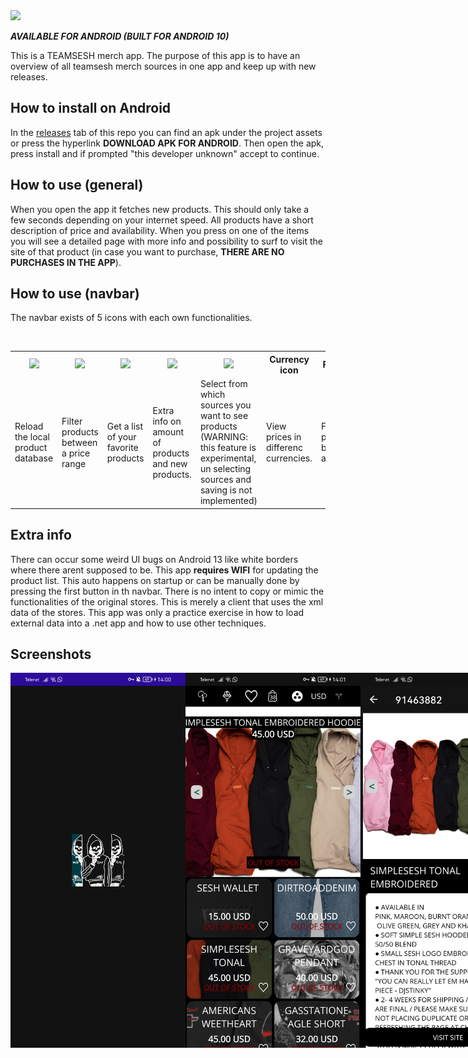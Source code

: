 <img style="width:1200px; heigth: auto;" src="https://user-images.githubusercontent.com/61182641/196042934-965ff7ba-e829-4baf-8d0d-bc9b68b948a0.gif">
<p><i><b>AVAILABLE FOR ANDROID (BUILT FOR ANDROID 10)</b></i></p>
This is a TEAMSESH merch app.
The purpose of this app is to have an overview of all teamsesh merch sources in one app and keep up with new releases.
<h2>How to install on Android</h2>
In the <a href="https://github.com/toonvank/TeamSeshMerchAppMaui/releases">releases</a> tab of this repo you can find an apk under the project assets or press the hyperlink <b>DOWNLOAD APK FOR ANDROID</b>. Then open the apk, press install and if prompted "this developer unknown" accept to continue.
<h2>How to use (general)</h2>
When you open the app it fetches new products. This should only take a few seconds depending on your internet speed. All products have a short description of price and availability. When you press on one of the items you will see a detailed page with more info and possibility to surf to visit the site of that product (in case you want to purchase, <b>THERE ARE NO PURCHASES IN THE APP</b>).
<h2>How to use (navbar)</h2>
<p>The navbar exists of 5 icons with each own functionalities.</p></br>
 <table>
  <tr>
    <th><img style="height:50px; width:auto;" src="https://user-images.githubusercontent.com/61182641/196042189-c961f48f-3dd5-4e6e-ae12-b680ab2c09b3.png"></th>
    <th><img style="height:50px; width:auto;" src="https://user-images.githubusercontent.com/61182641/196042190-3402d50c-459a-47c7-9da3-5f5e9dcffbb3.png"></th>
    <th><img style="height:50px; width:auto;" src="https://user-images.githubusercontent.com/61182641/197214080-5e8d9d9f-7878-40c7-a595-f7496dc3ed38.png"></th>
    <th><img style="height:50px; width:auto;" src="https://user-images.githubusercontent.com/61182641/196042183-73b16d7f-b57e-40e0-8968-9e2152ed5826.png"></th>
    <th><img style="height:50px; width:auto;" src="https://user-images.githubusercontent.com/61182641/196042191-326f481a-f1da-4558-b2f3-97a89eb47e35.png"></th>
    <th>Currency icon</th>
    <th>Filter icon</th>
  </tr>
  <tr>
    <td>Reload the local product database</td>
    <td>Filter products between a price range</td>
    <td>Get a list of your favorite products</td>
    <td>Extra info on amount of products and new products.</td>
    <td>Select from which sources you want to see products (WARNING: this feature is experimental, un selecting sources and saving is not implemented)</td>
    <td>View prices in differenc currencies.</td>
    <td>Filter products by availability.</td>
  </tr>
</table> 
<h2>Extra info</h2>
There can occur some weird UI bugs on Android 13 like white borders where there arent supposed to be. This app <b>requires WIFI</b> for updating the product list. This auto happens on startup or can be manually done by pressing the first button in th  navbar. There is no intent to copy or mimic the functionalities of the original stores. This is merely a client that uses the xml data of the stores. This app was only a practice exercise in how to load external data into a .net app and how to use other techniques.
<h2>Screenshots</h2>
<div style="display: flex;">
 <img style="height:600px; width:auto;" src="images/1.png">
 <img style="height:600px; width:auto;" src="images/2.png">
 <img style="height:600px; width:auto;" src="images/3.png">
 <img style="height:600px; width:auto;" src="images/4.png">
 <img style="height:600px; width:auto;" src="images/5.png">
 <img style="height:600px; width:auto;" src="images/6.png">
 <img style="height:600px; width:auto;" src="images/7.png">
 <img style="height:600px; width:auto;" src="images/8.png">
 <img style="height:600px; width:auto;" src="images/9.png">
</div>
